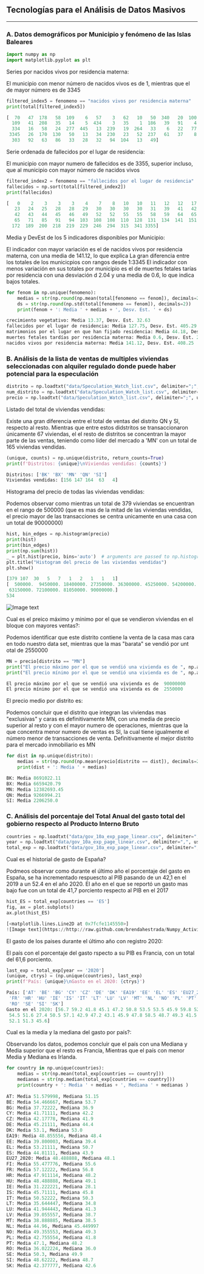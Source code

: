 ## Tecnologías para el Análisis de Datos Masivos
***
### A. Datos demográficos por Municipio y fenómeno de las Islas Baleares

```python
import numpy as np
import matplotlib.pyplot as plt
```

Series por nacidos vivos por residencia materna:

El municipio con menor número de nacidos vivos es de 1, mientras que el de mayor número es de 3345

```python
filtered_index5 = fenomeno == "nacidos vivos por residencia materna"
print(total[filtered_index5])

[  70   47  178   58  109    6   57    3   62   10   50  340   20  100
  109   41  208   35   14    5  434    3   35    1  186   39   91    4
  334   16   58   24  277  445   13  239   19  264   33    6   22   77
 3345   26  170  130   50   13   34  230   23   52  237   61   37    8
  303   92   63   86   33   28   32   94  104   13   49]

```

Serie ordenada de fallecidos por el lugar de residencia:

El municipio con mayor numero de fallecidos es de 3355, superior incluso, que al municipio con mayor número de nacidos vivos 

```python
filtered_index2 = fenomeno == "fallecidos por el lugar de residencia"
fallecidos = np.sort(total[filtered_index2])
print(fallecidos)

[   0    2    3    3    3    4    7    8   10   10   11   12   12   17
   23   24   25   28   28   29   30   30   30   30   31   39   41   42
   42   43   44   45   46   49   52   52   55   55   58   59   64   65
   65   71   85   91   94  103  108  108  110  128  131  134  141  151
  172  189  200  218  219  229  246  294  315  341 3355]

```

Media y DevEst de los 5 indicadores disponibles por Municipio:

El indicador con mayor variación es el de nacidos vivos por residencia materna, con una media de 141.12, lo que explica 
La gran diferencia entre los totales de los municicpios con rangos desde 1:3345
El indicador con menos variación en sus totales por municipio es el de muertes fetales tarías por residencia con una
desviación d 2.04 y una media de 0.6, lo que indica bajos totales.

```python
for fenom in np.unique(fenomeno):
    medias = str(np.round(np.mean(total[fenomeno == fenom]), decimals=2))
    ds = str(np.round(np.std(total[fenomeno == fenom]), decimals=2))
    print(fenom + ': Media ' + medias + ', Desv. Est. ' + ds)

crecimiento vegetativo: Media 13.37, Desv. Est. 32.63
fallecidos por el lugar de residencia: Media 127.75, Desv. Est. 405.29
matrimonios por el lugar en que han fijado residencia: Media 44.18, Desv. Est. 135.04
muertes fetales tardías por residencia materna: Media 0.6, Desv. Est. 2.04
nacidos vivos por residencia materna: Media 141.12, Desv. Est. 408.25
```

### B.  Análisis de la lista de ventas de multiples viviendas seleccionadas con alquiler regulado donde puede haber potencial para la especulación


```python
distrito = np.loadtxt("data/Speculation_Watch_list.csv", delimiter=";", usecols = (0), skiprows=1, dtype="U")
num_distrito = np.loadtxt("data/Speculation_Watch_list.csv", delimiter=";", usecols = (1), skiprows=1, dtype="i")
precio = np.loadtxt("data/Speculation_Watch_list.csv", delimiter=";", usecols = (11), skiprows=1, dtype="i")
```

Listado del total de viviendas vendidas:

Existe una gran diferencia entre el total de ventas del distrito QN y SI, respecto al resto. Mientras que entre estos didstritos
se transaccionaron únicamente 67 viviendas, el el resto de distritos se concentran la mayor parte de las ventas, teniendo
como líder del mercado a 'MN' con un total de 165 viviendas vendidas.

```python
(unique, counts) = np.unique(distrito, return_counts=True)
print(f'Distritos: {unique}\nViviendas vendidas: {counts}')

Distritos: ['BK' 'BX' 'MN' 'QN' 'SI']
Viviendas vendidas: [156 147 164  63   4]

```

Histograma del precio de todas las viviendas vendidas:

Podemos observar como mientras un total de 379 viviendas se encuentran en el rango de 500000 (que es mas de la mitad de las
viviendas vendidas, el precio mayor de las transacciones se centra unicamente en una casa con un total de 90000000)

```python
hist, bin_edges = np.histogram(precio)
print(hist)
print(bin_edges)
print(np.sum(hist))
_ = plt.hist(precio, bins='auto')  # arguments are passed to np.histogram
plt.title("Histogram del precio de las viviendas vendidas")
plt.show()

[379 107  30   5   7   1   2   1   1   1]
[  500000.  9450000. 18400000. 27350000. 36300000. 45250000. 54200000.
 63150000. 72100000. 81050000. 90000000.]
534

```
![Image text](Imagen1.png)

Cual es el preico máximo y minimo por el que se vendieron viviendas en el bloque con mayores ventas?:

Podemos identificar que este distrito contiene la venta de la casa mas cara en todo nuestro data set, mientras que la mas
"barata" se vendió por unt otal de 2550000

```python
MN = precio[distrito == "MN"]
print("El precio máximo por el que se vendió una vivienda es de ", np.amax(MN))
print("El precio mínimo por el que se vendió una vivienda es de ", np.amin(MN))

El precio máximo por el que se vendió una vivienda es de  90000000
El precio mínimo por el que se vendió una vivienda es de  2550000

```
El precio medio por distrito es:

Podemos concluir que el distrito que integran las viviendas mas "exclusivas" y caras es definitivamente MN, con una media de precio
superior al resto y con el mayor numero de operaciones, mientras que la que concentra menor numero de ventas es SI, la cual 
tiene igualmente el número menor de transacciones de venta. Definitivamente el mejor distrito para el mercado inmobiliario es MN

```python
for dist in np.unique(distrito):
    medias = str(np.round(np.mean(precio[distrito == dist]), decimals=2))
    print(dist + ': Media ' + medias)

BK: Media 8691022.11
BX: Media 6659420.79
MN: Media 12382693.45
QN: Media 9266994.21
SI: Media 2206250.0

```

### C. Análisis del porcentaje del Total Anual del gasto total del gobierno respecto al Producto Interno Bruto

```python
countries = np.loadtxt("data/gov_10a_exp_page_linear.csv", delimiter=",", usecols =(7), skiprows=1, dtype="U")
year = np.loadtxt("data/gov_10a_exp_page_linear.csv", delimiter=",", usecols =(8), skiprows=1, dtype="U")
total_exp = np.loadtxt("data/gov_10a_exp_page_linear.csv", delimiter=",", usecols =(9), skiprows=1, dtype="f")

```

Cual es el historial de gasto de España?

Podmeos observar como durante el último año el porcentaje del gasto en España, se ha incrementado respuescto al PIB
pasando de un 42,1 en el 2019 a un 52.4 en el año 2020. El año en el que se reportó un gasto mas bajo fue con un total 
de 41,7 porciento respecto al PIB en el 2017

```python
hist_ES = total_exp[countries == 'ES']
fig, ax = plot.subplots()
ax.plot(hist_ES)

[<matplotlib.lines.Line2D at 0x7fcfe1145550>]
![Image text](https://http://raw.github.com/brendahestrada/Numpy_Activity/blob/main/Imagen2.png)

```

El gasto de los paises durante el último año con registro 2020:

El país con el porcentaje del gasto rspecto a su PIB es Francia, con un total del 61,6 porciento.

```python
last_exp = total_exp[year == '2020']
(unique, ctrys) = (np.unique(countries), last_exp)
print(f'País: {unique}\nGasto en el 2020: {ctrys}')

País: ['AT' 'BE' 'BG' 'CY' 'CZ' 'DE' 'DK' 'EA19' 'EE' 'EL' 'ES' 'EU27_2020' 'FI'
 'FR' 'HR' 'HU' 'IE' 'IS' 'IT' 'LT' 'LU' 'LV' 'MT' 'NL' 'NO' 'PL' 'PT'
 'RO' 'SE' 'SI' 'SK']
Gasto en el 2020: [56.7 59.2 41.8 45.1 47.2 50.8 53.5 53.5 45.9 59.8 52.4 52.9 57.5 61.6
 54.5 51.6 27.4 50.5 57.1 42.9 47.2 43.1 45.9 47.8 58.5 48.7 49.3 41.5
 52.1 51.3 45.6]

```

Cual es la media y la mediana del gasto por país?:

Observando los datos, podemos concluir que el país con una Mediana y Media superior que el resto es Francia, 
Mientras que el país con menor Media y Mediana es Irlanda.

```python
for country in np.unique(countries):
    medias = str(np.mean(total_exp[countries == country]))
    medianas = str(np.median(total_exp[countries == country]))
    print(country + ': Media ' + medias + ', Mediana ' + medianas )
    
AT: Media 51.579998, Mediana 51.15
BE: Media 54.466667, Mediana 53.7
BG: Media 37.72222, Mediana 36.9
CY: Media 41.71111, Mediana 42.2
CZ: Media 42.17778, Mediana 41.9
DE: Media 45.21111, Mediana 44.4
DK: Media 53.1, Mediana 53.0
EA19: Media 48.855556, Mediana 48.4
EE: Media 39.800003, Mediana 39.4
EL: Media 53.21111, Mediana 50.7
ES: Media 44.81111, Mediana 43.9
EU27_2020: Media 48.488888, Mediana 48.1
FI: Media 55.477776, Mediana 55.6
FR: Media 57.12222, Mediana 56.8
HR: Media 47.911114, Mediana 48.2
HU: Media 48.488888, Mediana 49.1
IE: Media 31.222221, Mediana 28.1
IS: Media 45.71111, Mediana 45.8
IT: Media 50.52222, Mediana 50.3
LT: Media 35.644447, Mediana 34.8
LU: Media 41.944443, Mediana 41.3
LV: Media 39.055557, Mediana 38.7
MT: Media 38.888885, Mediana 38.5
NL: Media 44.96, Mediana 45.449997
NO: Media 49.355553, Mediana 49.3
PL: Media 42.755554, Mediana 41.8
PT: Media 47.1, Mediana 48.2
RO: Media 36.022224, Mediana 36.0
SE: Media 50.3, Mediana 49.9
SI: Media 48.62222, Mediana 48.7
SK: Media 42.377777, Mediana 42.6

```

